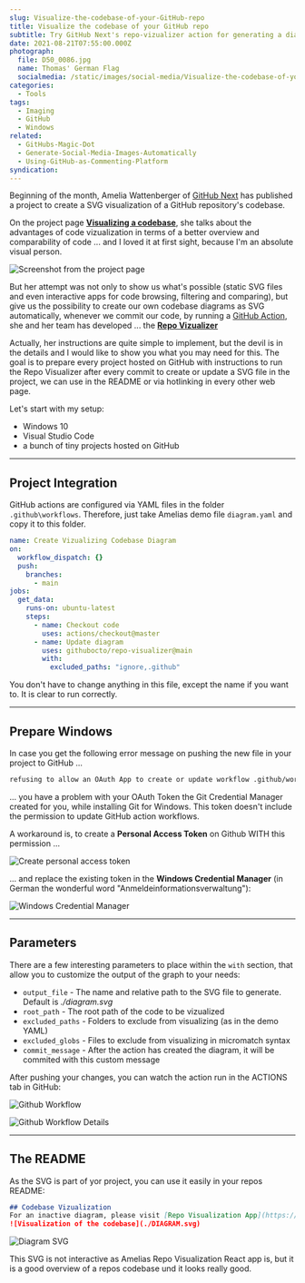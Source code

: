 ```yaml
---
slug: Visualize-the-codebase-of-your-GitHub-repo
title: Visualize the codebase of your GitHub repo
subtitle: Try GitHub Next's repo-vizualizer action for generating a diagram of your codebase
date: 2021-08-21T07:55:00.000Z
photograph:
  file: D50_0086.jpg
  name: Thomas' German Flag
  socialmedia: /static/images/social-media/Visualize-the-codebase-of-your-GitHub-repo.png
categories:
  - Tools
tags:
  - Imaging
  - GitHub
  - Windows
related:
  - GitHubs-Magic-Dot
  - Generate-Social-Media-Images-Automatically
  - Using-GitHub-as-Commenting-Platform
syndication: 
---
```


Beginning of the month, Amelia Wattenberger of [GitHub Next](https://next.github.com/) has published a project to create a SVG visualization of a GitHub repository's codebase.

On the project page **[Visualizing a codebase](https://next.github.com/projects/repo-visualization)**, she talks about the advantages of code vizualization in terms of a better overview and comparability of code ...  and I loved it at first sight, because I'm an absolute visual person.

![Screenshot from the project page](Visualize-the-codebase-of-your-GitHub-repo/screenshot-repo-visualization.png)

But her attempt was not only to show us what's possible (static SVG files and even interactive apps for code browsing, filtering and comparing), but give us the possibility to create our own codebase diagrams as SVG automatically, whenever we commit our code, by running a [GitHub Action](https://docs.github.com/en/actions), she and her team has developed ... the [**Repo Vizualizer**](https://github.com/githubocto/repo-visualizer)

<!-- more -->

Actually, her instructions are quite simple to implement, but the devil is in the details and I would like to show you what you may need for this. The goal is to prepare every project hosted on GitHub with instructions to run the Repo Visualizer after every commit to create or update a SVG file in the project, we can use in the README or via hotlinking in every other web page.

Let's start with my setup:

* Windows 10
* Visual Studio Code
* a bunch of tiny projects hosted on GitHub

---

## Project Integration

GitHub actions are configured via YAML files in the folder ``.github\workflows``. Therefore, just take Amelias demo file ``diagram.yaml`` and copy it to this folder.

```yaml .github\workflows\diagram.yml
name: Create Vizualizing Codebase Diagram
on:
  workflow_dispatch: {}
  push:
    branches:
      - main
jobs:
  get_data:
    runs-on: ubuntu-latest
    steps:
      - name: Checkout code
        uses: actions/checkout@master
      - name: Update diagram
        uses: githubocto/repo-visualizer@main
        with:
          excluded_paths: "ignore,.github"
```

You don't have to change anything in this file, except the name if you want to. It is clear to run correctly.

---

## Prepare Windows

In case you get the following error message on pushing the new file in your project to GitHub ...

```txt
refusing to allow an OAuth App to create or update workflow .github/workflows/diagram.yml without workflow scope
```

... you have a problem with your OAuth Token the Git Credential Manager created for you, while installing Git for Windows. This token doesn't include the permission to update GitHub action workflows.

A workaround is, to create a **Personal Access Token** on Github WITH this permission ...

![Create personal access token](Visualize-the-codebase-of-your-GitHub-repo/create-personal-access-token.png)

... and replace the existing token in the **Windows Credential Manager** (in German the wonderful word "Anmeldeinformationsverwaltung"):

![Windows Credential Manager](Visualize-the-codebase-of-your-GitHub-repo/windows-credential-manager.png)

---

## Parameters

There are a few interesting parameters to place within the ``with`` section, that allow you to customize the output of the graph to your needs:

* ``output_file`` - The name and relative path to the SVG file to generate. Default is *./diagram.svg*
* ``root_path`` - The root path of the code to be vizualized
* ``excluded_paths`` - Folders to exclude from visualizing (as in the demo YAML)
* ``excluded_globs`` - Files to exclude from visualizing in micromatch syntax
* ``commit_message`` - After the action has created the diagram, it will be commited with this custom message

After pushing your changes, you can watch the action run in the ACTIONS tab in GitHub:

![Github Workflow](Visualize-the-codebase-of-your-GitHub-repo/github-workflow.png)

![Github Workflow Details](Visualize-the-codebase-of-your-GitHub-repo/github-workflow-details.png)

---

## The README

As the SVG is part of yor project, you can use it easily in your repos README:

```md README.md
## Codebase Vizualization
For an inactive diagram, please visit [Repo Visualization App](https://octo-repo-visualization.vercel.app/?repo=kristofzerbe%2Fhexo-generator-anything)...
![Visualization of the codebase](./DIAGRAM.svg)
```

![Diagram SVG](Visualize-the-codebase-of-your-GitHub-repo/diagram-svg.png)

This SVG is not interactive as Amelias Repo Visualization React app is, but it is a good overview of a repos codebase und it looks really good.
